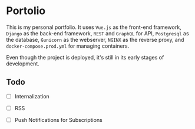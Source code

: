 # Portolio

This is my personal portfolio. It uses `Vue.js` as the front-end framework, `Django` as the back-end framework, `REST` and `GraphQL` for API, `Postgresql` as the database, `Gunicorn` as the webserver, `NGINX` as the reverse proxy, and `docker-compose.prod.yml` for managing containers.

Even though the project is deployed, it's still in its early stages of development.

## Todo

- [ ] Internalization

- [ ] RSS

- [ ] Push Notifications for Subscriptions
